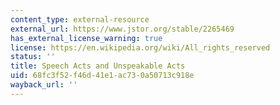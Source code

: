 ```yaml
---
content_type: external-resource
external_url: https://www.jstor.org/stable/2265469
has_external_license_warning: true
license: https://en.wikipedia.org/wiki/All_rights_reserved
status: ''
title: Speech Acts and Unspeakable Acts
uid: 68fc3f52-f46d-41e1-ac73-0a50713c918e
wayback_url: ''
---
```


